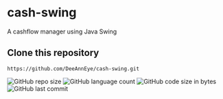 # cash-swing

A cashflow manager using Java Swing


## Clone this repository

```https://github.com/DeeAnnEye/cash-swing.git```
<br/>

![GitHub repo size](https://img.shields.io/github/repo-size/DeeAnnEye/cash-swing) ![GitHub language count](https://img.shields.io/github/languages/count/DeeAnnEye/cash-swing) ![GitHub code size in bytes](https://img.shields.io/github/languages/code-size/DeeAnnEye/cash-swing) ![GitHub last commit](https://img.shields.io/github/last-commit/DeeAnnEye/cash-swing)